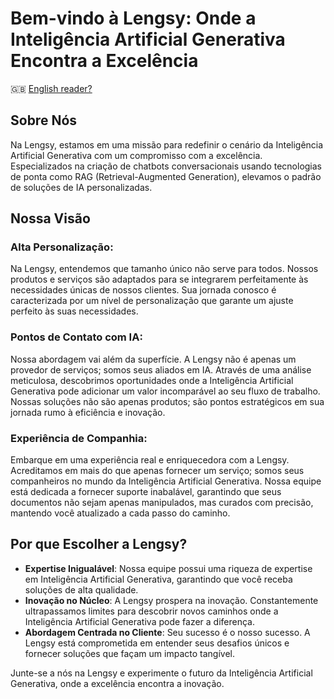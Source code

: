 # Bem-vindo à Lengsy: Onde a Inteligência Artificial Generativa Encontra a Excelência

:uk: [English reader?](README_en.md)

## Sobre Nós

Na Lengsy, estamos em uma missão para redefinir o cenário da Inteligência Artificial Generativa com um compromisso com a excelência. Especializados na criação de chatbots conversacionais usando tecnologias de ponta como RAG (Retrieval-Augmented Generation), elevamos o padrão de soluções de IA personalizadas.

## Nossa Visão

### Alta Personalização:
Na Lengsy, entendemos que tamanho único não serve para todos. Nossos produtos e serviços são adaptados para se integrarem perfeitamente às necessidades únicas de nossos clientes. Sua jornada conosco é caracterizada por um nível de personalização que garante um ajuste perfeito às suas necessidades.

### Pontos de Contato com IA:
Nossa abordagem vai além da superfície. A Lengsy não é apenas um provedor de serviços; somos seus aliados em IA. Através de uma análise meticulosa, descobrimos oportunidades onde a Inteligência Artificial Generativa pode adicionar um valor incomparável ao seu fluxo de trabalho. Nossas soluções não são apenas produtos; são pontos estratégicos em sua jornada rumo à eficiência e inovação.

### Experiência de Companhia:
Embarque em uma experiência real e enriquecedora com a Lengsy. Acreditamos em mais do que apenas fornecer um serviço; somos seus companheiros no mundo da Inteligência Artificial Generativa. Nossa equipe está dedicada a fornecer suporte inabalável, garantindo que seus documentos não sejam apenas manipulados, mas curados com precisão, mantendo você atualizado a cada passo do caminho.

## Por que Escolher a Lengsy?

* **Expertise Inigualável**: Nossa equipe possui uma riqueza de expertise em Inteligência Artificial Generativa, garantindo que você receba soluções de alta qualidade.
* **Inovação no Núcleo**: A Lengsy prospera na inovação. Constantemente ultrapassamos limites para descobrir novos caminhos onde a Inteligência Artificial Generativa pode fazer a diferença.
* **Abordagem Centrada no Cliente**: Seu sucesso é o nosso sucesso. A Lengsy está comprometida em entender seus desafios únicos e fornecer soluções que façam um impacto tangível.


Junte-se a nós na Lengsy e experimente o futuro da Inteligência Artificial Generativa, onde a excelência encontra a inovação.
